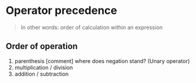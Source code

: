 # Operator precedence

> In other words: order of calculation within an expression

## Order of operation
1. parenthesis
[comment] where does negation stand? (Unary operator)
2. multiplication / division
3. addition / subtraction
